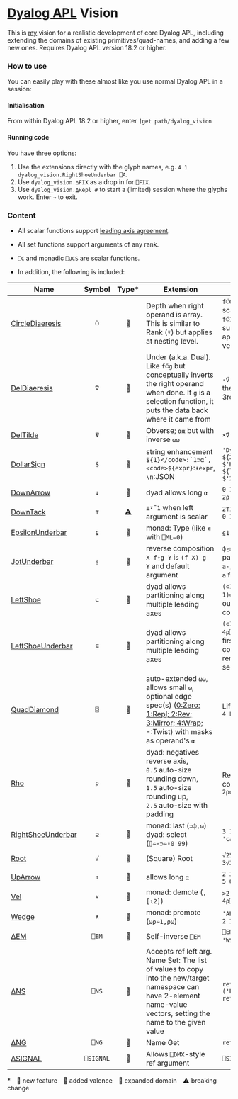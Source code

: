 # [Dyalog APL](https://www.dyalog.com/) Vision

This is [my](https://apl.wiki/Adám_Brudzewsky) vision for a realistic development of core Dyalog APL, including extending the domains of existing primitives/quad-names, and adding a few new ones. Requires Dyalog APL version 18.2 or higher.

### How to use

You can easily play with these almost like you use normal Dyalog APL in a session:

#### Initialisation

From within Dyalog APL 18.2 or higher, enter `]get path/dyalog_vision`

#### Running code

You have three options:

1. Use the extensions directly with the glyph names, e.g. `4 1 dyalog_vision.RightShoeUnderbar ⎕A`.
2. Use `dyalog_vision.∆FIX` as a drop in for `⎕FIX`.
3. Use `dyalog_vision.⍙Repl #` to start a (limited) session where the glyphs work. Enter `→` to exit.

### Content

* All scalar functions support [leading axis agreement](https://aplwiki.com/wiki/Leading_axis_agreement).

* All set functions support arguments of any rank.

* `⎕C` and monadic `⎕UCS` are scalar functions.

* In addition, the following is included:

| Name                                        | Symbol    | Type* | Extension                                                                                                                                                                                                                             | Examples                                                                                                       |
| ------------------------------------------- |:---------:|:-----:| ------------------------------------------------------------------------------------------------------------------------------------------------------------------------------------------------------------------------------------- | -------------------------------------------------------------------------------------------------------------- |
| [CircleDiaeresis](CircleDiaeresis.aplo)     | `⍥`       | 🔵    | Depth when right operand is array. This is similar to Rank (`⍤`) but applies at nesting level.                                                                                                                                        | `f⍥0` applies `f` like a scalar function and `f⍥1` applies to flat subarrays. `f⍤1⍥1` applies to flat vectors. |
| [DelDiaeresis](DelDiaeresis.aplo)           | `⍢`       | 🔺    | Under (a.k.a. Dual). Like `f⍥g` but conceptually inverts the right operand when done. If `g` is a selection function, it puts the data back where it came from                                                                        | `-⍢(2 3∘⊃)` negates the 2nd element's 3rd element.                                                             |
| [DelTilde](DelTilde.aplo)                   | `⍫`       | 🔺    | Obverse; `⍺⍺` but with inverse `⍵⍵`                                                                                                                                                                                                   | `×⍢(FFT⍫iFFT)`                                                                                                 |
| [DollarSign](DollarSign.aplf)               | `$`       | 🔺    | string enhancement <code>${1}</code>:`1⊃⍺`, <code>${expr}</code>:`⍎expr`, `\n`:JSON                                                                                                                                                   | `'Dyer' 'Bob'$'Hi, ${2} ${1}!`<br/>`$'Hi, ${first} ${last}!`<br/>`$'2×3=${2×3}'`                               |
| [DownArrow](DownArrow.aplf)                 | `↓`       | 🔵    | dyad allows long `⍺`                                                                                                                                                                                                                  | `0 1↓'abc'` gives `1 2⍴'bc'`                                                                                   |
| [DownTack](DownTack.aplf)                   | `⊤`       | ⚠     | `⊥⍣¯1` when left argument is scalar                                                                                                                                                                                                   | `2⊤123` gives `1 1 1 1 0 1 1`                                                                                  |
| [EpsilonUnderbar](EpsilonUnderbar.aplf)     | `⍷`       | 🔶    | monad: Type (like `∊` with `⎕ML←0`)                                                                                                                                                                                                   | `⍷1'a'#` gives `0' '#`'                                                                                        |
| [JotUnderbar](JotUnderbar.aplo)             | `⍛`       | 🔺    | reverse composition `X f⍛g Y` is `(f X) g Y` and default argument                                                                                                                                                                     | `⌽⍛≡` checks for palindromes.<br/>`a-⍛↑b` takes the last `a` from `b`.                                         |
| [LeftShoe](LeftShoe.aplf)                   | `⊂`       | 🔵    | dyad allows partitioning along multiple leading axes                                                                                                                                                                                  | `(⊂1 1)⊂matrix` separates out the first row and column.                                                        |
| [LeftShoeUnderbar](LeftShoeUnderbar.aplf)   | `⊆`       | 🔵    | dyad allows partitioning along multiple leading axes                                                                                                                                                                                  | `(⊂1 0 1 1)⊆4 4⍴⎕A` splits off the first row and column, and removes the second.                               |
| [QuadDiamond](QuadDiamond.aplo)             | `⌺`       | 🔶    | auto-extended `⍵⍵`, allows small `⍵`, optional edge spec(s) ([0:Zero; 1:Repl; 2:Rev; 3:Mirror; 4:Wrap](http://web.science.mq.edu.au/~len/preprint/hamey-dicta2015-functional-border.pdf#page=3); -:Twist) with masks as operand's `⍺` | Life on a cylinder: `0 4 Life⌺3 3`                                                                             |
| [Rho](Rho.aplf)                             | `⍴`       | 🔵    | dyad: negatives reverse axis, `0.5` auto-size rounding down, `1.5` auto-size rounding up, `2.5` auto-size with padding                                                                                                                | Reshape into two columns: `0.5 2⍴data`                                                                         |
| [RightShoeUnderbar](RightShoeUnderbar.aplf) | `⊇`       | 🔺    | monad: last (`⊃⌽,⍵`)<br/>dyad: select (`⌷⍨∘⊃⍨⍤0 99`)                                                                                                                                                                                  | `3 1 2⊇'abc'` gives `'cab'`                                                                                    |
| [Root](Root.dyalog)                         | `√`       | 🔺    | (Square) Root                                                                                                                                                                                                                         | `√25` gives `5`<br/>`3√27 gives 3`                                                                             |
| [UpArrow](UpArrow.aplf)                     | `↑`       | 🔵    | allows long `⍺`                                                                                                                                                                                                                       | `2 3↑4 5` gives `2 3⍴4 5 0 0 0 0`                                                                              |
| [Vel](Vel.aplf)                             | `∨`       | 🔶    | monad: demote (`,[⍳2]`)                                                                                                                                                                                                               | `>2 3 4⍴⎕A` gives `6 4⍴⎕A`                                                                                     |
| [Wedge](Wedge.aplf)                         | `∧`       | 🔶    | monad: promote (`⍵⍴⍨1,⍴⍵`)                                                                                                                                                                                                            | `'ABC'⍪⍥<'DEF'` gives `2 3⍴⎕A`                                                                                 |
| [∆EM](∆EM.aplf)                             | `⎕EM`     | 🔵    | Self-inverse `⎕EM`                                                                                                                                                                                                                    | `⎕EM'RANK ERROR' 'WS FULL'` gives `4 1`                                                                        |
| [∆NS](∆NS.aplf)                             | `⎕NS`     | 🔵    | Accepts ref left arg. Name Set: The list of values to copy into the new/target namespace can have 2-element name-value vectors, setting the name to the given value                                                                   | `ref←⎕NS('Abe' 10)('Bea' 12)`<br/>`ref⎕NS⊂'Carl' 8`                                                            |
| [∆NG](∆NG.aplf)                             | `⎕NG`     | 🔺    | Name Get                                                                                                                                                                                                                              | `ref⎕NG'Bea' 'Abe'`                                                                                            |
| [∆SIGNAL](∆signal.aplf)                     | `⎕SIGNAL` | 🔵    | Allows `⎕DMX`-style ref argument                                                                                                                                                                                                      | `⎕SIGNAL ⎕DMX`                                                                                                 |

\* 🔺 new feature 🔶 added valence 🔵 expanded domain ⚠ breaking change
